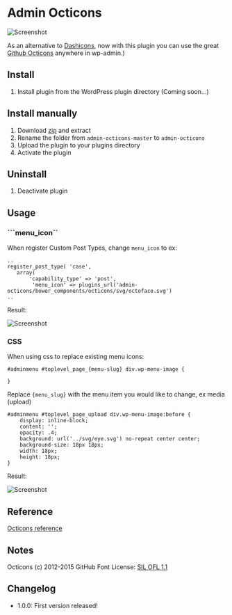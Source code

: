 # Admin Octicons

![Screenshot](https://raw.github.com/urre/admin-octicons/master/screenshot-3.png)

As an alternative to [Dashicons](https://developer.wordpress.org/resource/dashicons/), now with this plugin you can use the great [Github Octicons](https://octicons.github.com/) anywhere in wp-admin.)

## Install
1. Install plugin from the WordPress plugin directory (Coming soon...)

## Install manually
1. Download [zip](https://github.com/urre/admin-octicons/archive/master.zip) and extract
2. Rename the folder from ``admin-octicons-master`` to ``admin-octicons``
3. Upload the plugin to your plugins directory
4. Activate the plugin

## Uninstall
1. Deactivate plugin

## Usage

### ```menu_icon``

When register Custom Post Types, change ``menu_icon`` to ex:
	
	..
	register_post_type( 'case',
	   array(
	       'capability_type' => 'post',
			'menu_icon' => plugins_url('admin-octicons/bower_components/octicons/svg/octoface.svg')
	..

Result:

![Screenshot](https://raw.github.com/urre/admin-octicons/master/screenshot-2.png)

### CSS

When using css to replace existing menu icons:

	#adminmenu #toplevel_page_{menu-slug} div.wp-menu-image {

	}

Replace ``{menu_slug}`` with the menu item you would like to change, ex media (upload)

	#adminmenu #toplevel_page_upload div.wp-menu-image:before {
	    display: inline-block;
	    content: '';
	    opacity: .4;
	    background: url('../svg/eye.svg') no-repeat center center;
	    background-size: 18px 18px;
	    width: 18px;
	    height: 18px;   
	}

Result:

![Screenshot](https://raw.github.com/urre/admin-octicons/master/screenshot-1.png)


## Reference

[Octicons reference](https://octicons.github.com/)

## Notes

Octicons (c) 2012-2015 GitHub
Font License: [SIL OFL 1.1](http://scripts.sil.org/OFL)

## Changelog

+ 1.0.0: First version released!